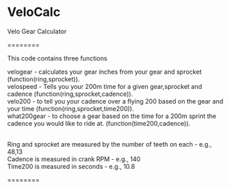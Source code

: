 VeloCalc
========

Velo Gear Calculator

========

This code contains three functions <br>

velogear - calculates your gear inches from your gear and sprocket (function(ring,sprocket)). <br>
velospeed - Tells you your 200m time for a given gear,sprocket and cadence (function(ring,sprocket,cadence)).<br>
velo200 - to tell you your cadence over a flying 200 based on the gear and your time (function(ring,sprocket,time200)).<br>
what200gear - to choose a gear based on the time for a 200m sprint the cadence you would like to ride at. (function(time200,cadence)).<br><br>

Ring and sprocket are measured by the number of teeth on each - e.g., 48,13<br>
Cadence is measured in crank RPM - e.g., 140<br>
Time200 is measured in seconds - e.g., 10.8<br>

========

